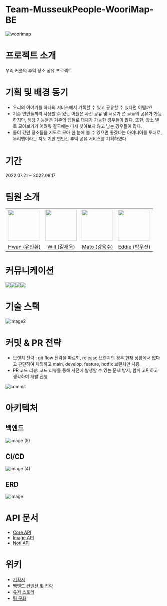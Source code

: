 # Team-MusseukPeople-WooriMap-BE
![woorimap](https://user-images.githubusercontent.com/45508756/184794642-07be0a2f-1bae-4058-91b6-6cb5171ecc19.png)

# 프로젝트 소개
우리 커플의 추억 장소 공유 프로젝트

# 기획 및 배경 동기
- 우리의 이야기를 하나의 서비스에서 기록할 수 있고 공유할 수 있다면 어떨까?
- 기존 연인들끼리 사용할 수 있는 어플은 사진 공유 및 서로가 쓴 글들의 공유가 가능하지만, 해당 기능들은 기존의 앱들로 대체가 가능한 경우들이 많다. 또한, 장소 별로 모아보기가 어려워 결국에는 다시 찾아보지 않고 남는 경우들이 많다.
- 둘이 갔던 장소들을 지도로 모아 한 눈에 볼 수 있으면 좋겠다는 아이디어를 토대로, 우리맵이라는 지도 기반 연인간 추억 공유 서비스를 기획하였다.

# 기간
2022.07.21 ~ 2022.08.17

# 팀원 소개
<table>
    <tr>
        <td>
            <a href="https://github.com/yuminhwan">
               <img src="https://avatars.githubusercontent.com/u/65746780?v=4" width="100px" />
            </a>
        </td>
        <td>
            <a href="https://github.com/78planet">
                <img src="https://user-images.githubusercontent.com/41179265/177427660-243afcba-a7cf-4810-9906-d9f7d22b4f07.png" width="100px" />
            </a>
        </td>
        <td>
            <a href="https://github.com/yongsu-kang">
                <img src="https://avatars.githubusercontent.com/u/97223877?v=4" width="100px" />
            </a>
        </td>
        <td>
            <a href="https://github.com/dbslzld15">
               <img src="https://avatars.githubusercontent.com/u/47207658?v=4" width="100px" />
            </a>
        </td>
    </tr>
    <tr>
        <td align="center"><a href="https://github.com/yuminhwan">Hwan (유민환)</a></td>
        <td align="center"><a href="https://github.com/78planet">Will (김재욱)</a></td>
        <td align="center"><a href="https://github.com/yongsu-kang">Mato (강용수)</a></td>
        <td align="center"><a href="https://github.com/dbslzld15">Eddie (박우진)</a></td>
    </tr>
</table>

# 커뮤니케이션
<img src="https://img.shields.io/badge/github-181717?style=for-the-badge&logo=github&logoColor=white"><img src="https://img.shields.io/badge/jira-0052CC?style=for-the-badge&logo=jira&logoColor=white"><img src="https://img.shields.io/badge/slack-4A154B?style=for-the-badge&logo=slack&logoColor=white"><img src="https://img.shields.io/badge/notion-000000?style=for-the-badge&logo=notion&logoColor=white">

# 기술 스택

![image2](https://user-images.githubusercontent.com/97223877/184804540-24bf15df-b68a-41b8-98f4-929491257178.png)

# 커밋 & PR 전략
- 브랜치 전략 : git flow 전략을 따르되, release 브랜치의 경우 현재 상황에서 없다고 판단하여 제외하고 main, develop, feature, hotfix 브랜치만 사용
- PR 코드 리뷰: 코드 리뷰를 통해 사전에 발생할 수 있는 문제 방지, 함께 고민하고 생각하며 개발 진행

![commit](https://user-images.githubusercontent.com/97223877/184804899-ec1da2ba-2836-4ab3-b29e-7e490d7bfbd4.png)


# 아키텍처
## 백엔드
![image (5)](https://user-images.githubusercontent.com/45508756/184793626-7e39d6b3-d60e-4ddb-b71d-0f3f26c18292.png)

## CI/CD
![image (4)](https://user-images.githubusercontent.com/45508756/184793645-e4206c58-bf7c-4efe-80e4-96e1a77ff6b3.png)

## ERD
![image](https://user-images.githubusercontent.com/45508756/184793786-303c588f-800a-40f5-8def-d531cb9b260e.png)


# API 문서
- [Core API](https://dev.woorimap.p-e.kr/swagger-ui/index.html)
- [Image API](https://image.woorimap.p-e.kr/swagger-ui/index.html)
- [Noti API](https://noti.woorimap.p-e.kr/swagger-ui/index.html)

# 위키
- [기획서](https://github.com/prgrms-web-devcourse/Team-MusseukPeople-WooriMap-BE/wiki/기획서)
- [백엔드 컨벤션 및 전략](https://github.com/prgrms-web-devcourse/Team-MusseukPeople-WooriMap-BE/wiki/백엔드-컨벤션-및-전략)
- [유저 스토리](https://github.com/prgrms-web-devcourse/Team-MusseukPeople-WooriMap-BE/wiki/유저스토리)
- [팀 문화](https://github.com/prgrms-web-devcourse/Team-MusseukPeople-WooriMap-BE/wiki/팀문화)

